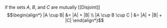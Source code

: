 if the sets $A$, $B$, and $C$ are mutually [[Disjoint]] 
$$\begin{align*} |A \cup B| &= |A| + |B| \\ |A \cup B \cup C | &= |A| + |B| + |C| \end{align*}$$

